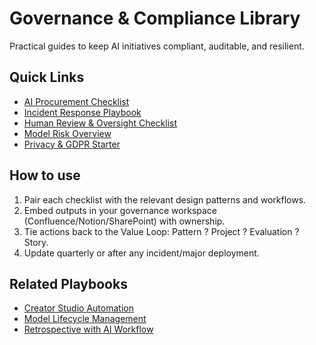 # Governance & Compliance Library

Practical guides to keep AI initiatives compliant, auditable, and resilient.

## Quick Links
- [AI Procurement Checklist](AI-procurement-checklist.md)
- [Incident Response Playbook](incident-response-checklist.md)
- [Human Review & Oversight Checklist](human-review-checklist.md)
- [Model Risk Overview](model-risk.md)
- [Privacy & GDPR Starter](privacy-gdpr.md)

## How to use
1. Pair each checklist with the relevant design patterns and workflows.
2. Embed outputs in your governance workspace (Confluence/Notion/SharePoint) with ownership.
3. Tie actions back to the Value Loop: Pattern ? Project ? Evaluation ? Story.
4. Update quarterly or after any incident/major deployment.

## Related Playbooks
- [Creator Studio Automation](../01-design-patterns/creator-studio-automation.md)
- [Model Lifecycle Management](../01-design-patterns/model-lifecycle-management.md)
- [Retrospective with AI Workflow](../15-workflows/retrospective-with-ai.md)